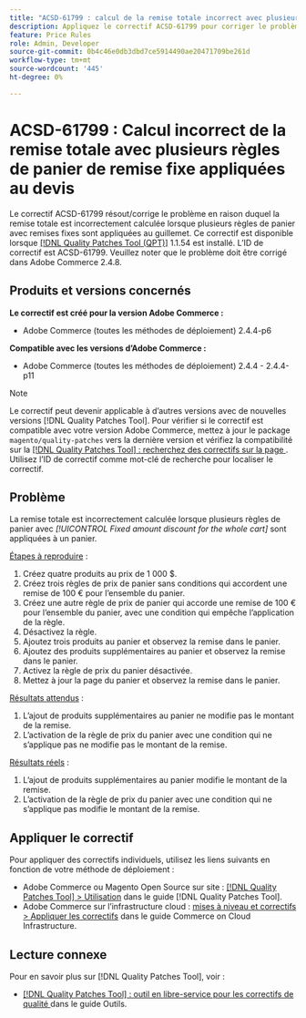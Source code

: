 ```yaml
---
title: "ACSD-61799 : calcul de la remise totale incorrect avec plusieurs règles de panier de remise fixe appliquées au devis"
description: Appliquez le correctif ACSD-61799 pour corriger le problème Adobe Commerce où la remise totale est incorrectement calculée lorsque plusieurs règles de panier avec remises fixes sont appliquées au guillemet.
feature: Price Rules
role: Admin, Developer
source-git-commit: 0b4c46e0db3dbd7ce5914490ae20471709be261d
workflow-type: tm+mt
source-wordcount: '445'
ht-degree: 0%

---
```



# ACSD-61799 : Calcul incorrect de la remise totale avec plusieurs règles de panier de remise fixe appliquées au devis

Le correctif ACSD-61799 résout/corrige le problème en raison duquel la remise totale est incorrectement calculée lorsque plusieurs règles de panier avec remises fixes sont appliquées au guillemet. Ce correctif est disponible lorsque [[!DNL Quality Patches Tool (QPT)]](/help/tools/quality-patches-tool/quality-patches-tool-to-self-serve-quality-patches.md) 1.1.54 est installé. L’ID de correctif est ACSD-61799. Veuillez noter que le problème doit être corrigé dans Adobe Commerce 2.4.8.

## Produits et versions concernés

**Le correctif est créé pour la version Adobe Commerce :**

* Adobe Commerce (toutes les méthodes de déploiement) 2.4.4-p6

**Compatible avec les versions d’Adobe Commerce :**

* Adobe Commerce (toutes les méthodes de déploiement) 2.4.4 - 2.4.4-p11

>[!NOTE]
>
>Le correctif peut devenir applicable à d’autres versions avec de nouvelles versions [!DNL Quality Patches Tool]. Pour vérifier si le correctif est compatible avec votre version Adobe Commerce, mettez à jour le package `magento/quality-patches` vers la dernière version et vérifiez la compatibilité sur la [[!DNL Quality Patches Tool] : recherchez des correctifs sur la page ](https://experienceleague.adobe.com/tools/commerce-quality-patches/index.html). Utilisez l’ID de correctif comme mot-clé de recherche pour localiser le correctif.

## Problème

La remise totale est incorrectement calculée lorsque plusieurs règles de panier avec *[!UICONTROL Fixed amount discount for the whole cart]* sont appliquées à un panier.

<u>Étapes à reproduire</u> :

1. Créez quatre produits au prix de 1 000 $.
1. Créez trois règles de prix de panier sans conditions qui accordent une remise de 100 € pour l’ensemble du panier.
1. Créez une autre règle de prix de panier qui accorde une remise de 100 € pour l’ensemble du panier, avec une condition qui empêche l’application de la règle.
1. Désactivez la règle.
1. Ajoutez trois produits au panier et observez la remise dans le panier.
1. Ajoutez des produits supplémentaires au panier et observez la remise dans le panier.
1. Activez la règle de prix du panier désactivée.
1. Mettez à jour la page du panier et observez la remise dans le panier.

<u>Résultats attendus</u> :

1. L’ajout de produits supplémentaires au panier ne modifie pas le montant de la remise.
1. L’activation de la règle de prix du panier avec une condition qui ne s’applique pas ne modifie pas le montant de la remise.

<u>Résultats réels</u> :

1. L’ajout de produits supplémentaires au panier modifie le montant de la remise.
1. L’activation de la règle de prix du panier avec une condition qui ne s’applique pas modifie le montant de la remise.

## Appliquer le correctif

Pour appliquer des correctifs individuels, utilisez les liens suivants en fonction de votre méthode de déploiement :

* Adobe Commerce ou Magento Open Source sur site : [[!DNL Quality Patches Tool] > Utilisation](/help/tools/quality-patches-tool/usage.md) dans le guide [!DNL Quality Patches Tool].
* Adobe Commerce sur l’infrastructure cloud : [mises à niveau et correctifs > Appliquer les correctifs](https://experienceleague.adobe.com/docs/commerce-cloud-service/user-guide/develop/upgrade/apply-patches.html) dans le guide Commerce on Cloud Infrastructure.

## Lecture connexe

Pour en savoir plus sur [!DNL Quality Patches Tool], voir :

* [[!DNL Quality Patches Tool] : outil en libre-service pour les correctifs de qualité ](/help/tools/quality-patches-tool/quality-patches-tool-to-self-serve-quality-patches.md) dans le guide Outils.

